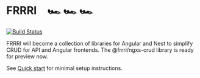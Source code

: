 # FRRRI :racing_car: :racing_car: :racing_car:
[![Build Status](https://travis-ci.com/bitflut/frrri.svg?branch=master)](https://travis-ci.com/bitflut/frrri)

FRRRI will become a collection of libraries for Angular and Nest to simplify CRUD for API and Angular frontends. The @frrri/ngxs-crud library is ready for preview now.

See [Quick start](https://bitflut.gitbook.io/frrri/) for minimal setup instructions.

